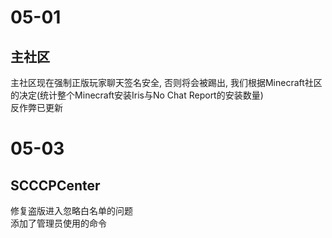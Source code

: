 # 05-01
## 主社区
主社区现在强制正版玩家聊天签名安全, 否则将会被踢出, 我们根据Minecraft社区的决定(统计整个Minecraft安装Iris与No Chat Report的安装数量)  
反作弊已更新  
# 05-03
## SCCCPCenter
修复盗版进入忽略白名单的问题  
添加了管理员使用的命令  